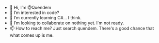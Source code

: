 - 👋 Hi, I’m @Quendem
- 👀 I’m interested in code?
- 🌱 I’m currently learning C#... I think.
- 💞️ I’m looking to collaborate on nothing yet. I'm not ready.
- 📫 How to reach me? Just search quendem. There's a good chance that what comes up is me.
<!---
Quendem/Quendem is a ✨ special ✨ repository because its `README.md` (this file) appears on your GitHub profile.
You can click the Preview link to take a look at your changes.
--->
